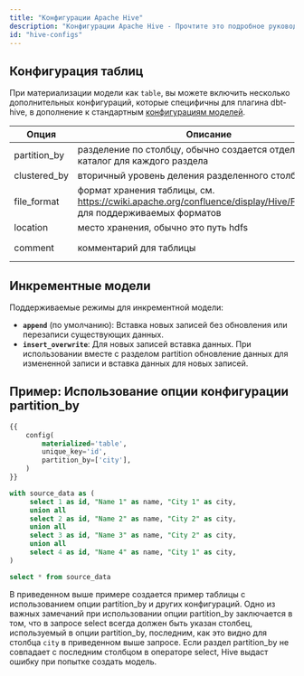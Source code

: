 ```yaml
---
title: "Конфигурации Apache Hive"
description: "Конфигурации Apache Hive - Прочтите это подробное руководство, чтобы узнать о конфигурациях в dbt."
id: "hive-configs"
---
```


## Конфигурация таблиц

При материализации модели как `table`, вы можете включить несколько дополнительных конфигураций, которые специфичны для плагина dbt-hive, в дополнение к стандартным [конфигурациям моделей](/reference/model-configs).

| Опция  | Описание                                        | Обязательно?               | Пример                  |
|---------|----------------------------------------------------|-------------------------|--------------------------|
| partition_by | разделение по столбцу, обычно создается отдельный каталог для каждого раздела | Нет | partition_by=['name'] |
| clustered_by | вторичный уровень деления разделенного столбца  | Нет | clustered_by=['age'] |
| file_format | формат хранения таблицы, см. https://cwiki.apache.org/confluence/display/Hive/FileFormats для поддерживаемых форматов | Нет | file_format='PARQUET' |
| location | место хранения, обычно это путь hdfs | Нет | LOCATION='/user/etl/destination' |
| comment | комментарий для таблицы | Нет | comment='this is the cleanest model' |

## Инкрементные модели

Поддерживаемые режимы для инкрементной модели:
 - **`append`** (по умолчанию): Вставка новых записей без обновления или перезаписи существующих данных.
 - **`insert_overwrite`**: Для новых записей вставка данных. При использовании вместе с разделом partition обновление данных для измененной записи и вставка данных для новых записей.

## Пример: Использование опции конфигурации partition_by

<File name='hive_partition_by.sql'>

```sql
{{
    config(
        materialized='table',
        unique_key='id',
        partition_by=['city'],
    )
}}

with source_data as (
     select 1 as id, "Name 1" as name, "City 1" as city,
     union all
     select 2 as id, "Name 2" as name, "City 2" as city,
     union all
     select 3 as id, "Name 3" as name, "City 2" as city,
     union all
     select 4 as id, "Name 4" as name, "City 1" as city,
)

select * from source_data
```

</File>

В приведенном выше примере создается пример таблицы с использованием опции partition_by и других конфигураций. Одно из важных замечаний при использовании опции partition_by заключается в том, что в запросе select всегда должен быть указан столбец, используемый в опции partition_by, последним, как это видно для столбца ```city``` в приведенном выше запросе. Если раздел partition_by не совпадает с последним столбцом в операторе select, Hive выдаст ошибку при попытке создать модель.